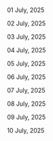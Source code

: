 01 July, 2025

02 July, 2025

03 July, 2025

04 July, 2025

05 July, 2025

06 July, 2025

07 July, 2025

08 July, 2025

09 July, 2025

10 July, 2025